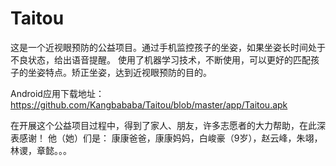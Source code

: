 # Taitou

这是一个近视眼预防的公益项目。通过手机监控孩子的坐姿，如果坐姿长时间处于不良状态，给出语音提醒。
使用了机器学习技术，不断使用，可以更好的匹配孩子的坐姿特点。矫正坐姿，达到近视眼预防的目的。


Android应用下载地址：https://github.com/Kangbababa/Taitou/blob/master/app/Taitou.apk

在开展这个公益项目过程中，得到了家人、朋友，许多志愿者的大力帮助，在此深表感谢！
他（她）们是：
康康爸爸，康康妈妈，白峻豪（9岁），赵云峰，朱翊，林谡，章懿。。。
